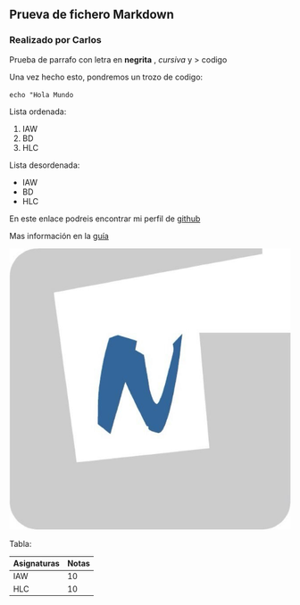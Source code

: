 ## Prueva de fichero Markdown
### Realizado por Carlos

Prueba de parrafo con letra en **negrita** , *cursiva* y > codigo

Una vez hecho esto, pondremos un trozo de codigo:

`echo "Hola Mundo`

Lista ordenada:

1. IAW
2. BD
3. HLC

Lista desordenada:

- IAW
- BD
- HLC

En este enlace podreis encontrar mi perfil de [github](https://github.com/Carlosmgp4)

Mas información en la [guía](https://github.com/Carlosmgp4/Prueba2_carlos/guia-md)

![logo](logo.jpeg)

Tabla:

| Asignaturas | Notas       |
| ----------- | ----------- |
| IAW         | 10          |
| HLC         | 10          |

